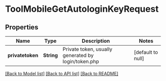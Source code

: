 # ToolMobileGetAutologinKeyRequest

## Properties

Name | Type | Description | Notes
------------ | ------------- | ------------- | -------------
**privatetoken** | **String** | Private token, usually generated by login/token.php | [default to null]

[[Back to Model list]](../README.md#documentation-for-models) [[Back to API list]](../README.md#documentation-for-api-endpoints) [[Back to README]](../README.md)


